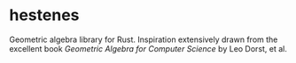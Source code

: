 # hestenes
Geometric algebra library for Rust.
Inspiration extensively drawn from the excellent book _Geometric Algebra for Computer Science_ by Leo Dorst, et al.
